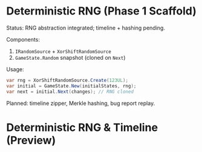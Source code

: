 # Deterministic RNG (Phase 1 Scaffold)

Status: RNG abstraction integrated; timeline + hashing pending.

Components:

1. `IRandomSource` + `XorShiftRandomSource`
2. `GameState.Random` snapshot (cloned on `Next`)

Usage:

```csharp
var rng = XorShiftRandomSource.Create(123UL);
var initial = GameState.New(initialStates, rng);
var next = initial.Next(changes); // RNG cloned
```

Planned: timeline zipper, Merkle hashing, bug report replay.
# Deterministic RNG & Timeline (Preview)
